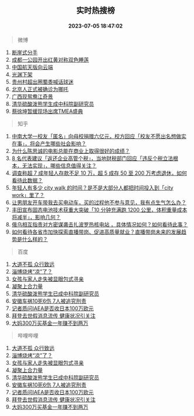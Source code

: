 <div align="center"><h2>实时热搜榜</h2><h4>2023-07-05 18:47:02</h4></div>

> 微博  

1. [断崖式分手](https://s.weibo.com/weibo?q=%E6%96%AD%E5%B4%96%E5%BC%8F%E5%88%86%E6%89%8B&t=31&band_rank=1&Refer=top)<br />
2. [成都一公园开出红黄对称双色睡莲](https://s.weibo.com/weibo?q=%23%E6%88%90%E9%83%BD%E4%B8%80%E5%85%AC%E5%9B%AD%E5%BC%80%E5%87%BA%E7%BA%A2%E9%BB%84%E5%AF%B9%E7%A7%B0%E5%8F%8C%E8%89%B2%E7%9D%A1%E8%8E%B2%23&t=31&band_rank=2&Refer=top)<br />
3. [中国航天版向云端](https://s.weibo.com/weibo?q=%23%E4%B8%AD%E5%9B%BD%E8%88%AA%E5%A4%A9%E7%89%88%E5%90%91%E4%BA%91%E7%AB%AF%23&t=31&band_rank=3&Refer=top)<br />
4. [光渊下架](https://s.weibo.com/weibo?q=%E5%85%89%E6%B8%8A%E4%B8%8B%E6%9E%B6&t=31&band_rank=4&Refer=top)<br />
5. [贵州村超出圈蜀黍喊话球迷](https://s.weibo.com/weibo?q=%23%E8%B4%B5%E5%B7%9E%E6%9D%91%E8%B6%85%E5%87%BA%E5%9C%88%E8%9C%80%E9%BB%8D%E5%96%8A%E8%AF%9D%E7%90%83%E8%BF%B7%23&t=31&band_rank=5&Refer=top)<br />
6. [北京人正式被确诊为哪吒](https://s.weibo.com/weibo?q=%23%E5%8C%97%E4%BA%AC%E4%BA%BA%E6%AD%A3%E5%BC%8F%E8%A2%AB%E7%A1%AE%E8%AF%8A%E4%B8%BA%E5%93%AA%E5%90%92%23&t=31&band_rank=6&Refer=top)<br />
7. [广西现鸳鸯江奇景](https://s.weibo.com/weibo?q=%23%E5%B9%BF%E8%A5%BF%E7%8E%B0%E9%B8%B3%E9%B8%AF%E6%B1%9F%E5%A5%87%E6%99%AF%23&t=31&band_rank=7&Refer=top)<br />
8. [清华硫酸泼熊学生成中科院副研究员](https://s.weibo.com/weibo?q=%23%E6%B8%85%E5%8D%8E%E7%A1%AB%E9%85%B8%E6%B3%BC%E7%86%8A%E5%AD%A6%E7%94%9F%E6%88%90%E4%B8%AD%E7%A7%91%E9%99%A2%E5%89%AF%E7%A0%94%E7%A9%B6%E5%91%98%23&t=31&band_rank=8&Refer=top)<br />
9. [蔡徐坤暂缓现场出席TMEA盛典](https://s.weibo.com/weibo?q=%23%E8%94%A1%E5%BE%90%E5%9D%A4%E6%9A%82%E7%BC%93%E7%8E%B0%E5%9C%BA%E5%87%BA%E5%B8%ADTMEA%E7%9B%9B%E5%85%B8%23&t=31&band_rank=9&Refer=top)<br />

> 知乎  

1. [中南大学一校友「匿名」向母校捐赠六亿元，校方回应「校友不愿出名想做实在事」，将会产生哪些社会影响？](https://www.zhihu.com/question/610238278)<br />
2. [为什么陈思诚的电影总能在商业上取得很好的成绩？](https://www.zhihu.com/question/609609362)<br />
3. [8 名代表建议「返还企业高管个税」，当地财税部门回应「违反个税立法根本，无法实现」，哪些信息值得关注？](https://www.zhihu.com/question/610431175)<br />
4. [调查称超 7 成年轻人存款不足 10 万，超 5 成存 50 至 200 万考虑退休，如何看待此数据？](https://www.zhihu.com/question/610224300)<br />
5. [年轻人有多少 city walk 的时间？是不是大部分人都把时间投入到「city work」里了？](https://www.zhihu.com/question/610470097)<br />
6. [让男朋友开车带我去买电动车，买的过程他不参与意见，我有点生气怎么办？](https://www.zhihu.com/question/609945575)<br />
7. [丰田宣布固态电池技术获重大突破「10 分钟充满跑 1200 公里，体积重量成本将减半」，影响几何？](https://www.zhihu.com/question/610463631)<br />
8. [俄乌相互指责对方密谋袭击扎波罗热核电站 ，具体情况如何？如何看待此事？](https://www.zhihu.com/question/610438524)<br />
9. [如何看待各省市加快探索直播带岗、促进高质量就业？直播带岗未来的发展趋势是什么样的？](https://www.zhihu.com/question/610459235)<br />

> 百度  

1. [大道不孤 众行致远](https://www.baidu.com/s?wd=%E5%A4%A7%E9%81%93%E4%B8%8D%E5%AD%A4+%E4%BC%97%E8%A1%8C%E8%87%B4%E8%BF%9C&sa=fyb_news&rsv_dl=fyb_news)<br />
2. [淄博烧烤“凉”了？](https://www.baidu.com/s?wd=%E6%B7%84%E5%8D%9A%E7%83%A7%E7%83%A4%E2%80%9C%E5%87%89%E2%80%9D%E4%BA%86%EF%BC%9F&sa=fyb_news&rsv_dl=fyb_news)<br />
3. [女孩与家人走失被显眼包式寻亲](https://www.baidu.com/s?wd=%E5%A5%B3%E5%AD%A9%E4%B8%8E%E5%AE%B6%E4%BA%BA%E8%B5%B0%E5%A4%B1%E8%A2%AB%E6%98%BE%E7%9C%BC%E5%8C%85%E5%BC%8F%E5%AF%BB%E4%BA%B2&sa=fyb_news&rsv_dl=fyb_news)<br />
4. [凝聚上合力量](https://www.baidu.com/s?wd=%E5%87%9D%E8%81%9A%E4%B8%8A%E5%90%88%E5%8A%9B%E9%87%8F&sa=fyb_news&rsv_dl=fyb_news)<br />
5. [清华硫酸泼熊学生已成中科院副研究员](https://www.baidu.com/s?wd=%E6%B8%85%E5%8D%8E%E7%A1%AB%E9%85%B8%E6%B3%BC%E7%86%8A%E5%AD%A6%E7%94%9F%E5%B7%B2%E6%88%90%E4%B8%AD%E7%A7%91%E9%99%A2%E5%89%AF%E7%A0%94%E7%A9%B6%E5%91%98&sa=fyb_news&rsv_dl=fyb_news)<br />
6. [安徽车祸10死6伤 7人被追究刑责](https://www.baidu.com/s?wd=%E5%AE%89%E5%BE%BD%E8%BD%A6%E7%A5%B810%E6%AD%BB6%E4%BC%A4+7%E4%BA%BA%E8%A2%AB%E8%BF%BD%E7%A9%B6%E5%88%91%E8%B4%A3&sa=fyb_news&rsv_dl=fyb_news)<br />
7. [记者质问IAEA是否收日本100万欧元](https://www.baidu.com/s?wd=%E8%AE%B0%E8%80%85%E8%B4%A8%E9%97%AEIAEA%E6%98%AF%E5%90%A6%E6%94%B6%E6%97%A5%E6%9C%AC100%E4%B8%87%E6%AC%A7%E5%85%83&sa=fyb_news&rsv_dl=fyb_news)<br />
8. [拜登去世假消息流传 健康状况引关注](https://www.baidu.com/s?wd=%E6%8B%9C%E7%99%BB%E5%8E%BB%E4%B8%96%E5%81%87%E6%B6%88%E6%81%AF%E6%B5%81%E4%BC%A0+%E5%81%A5%E5%BA%B7%E7%8A%B6%E5%86%B5%E5%BC%95%E5%85%B3%E6%B3%A8&sa=fyb_news&rsv_dl=fyb_news)<br />
9. [大妈300万买基金一年赚不到两万](https://www.baidu.com/s?wd=%E5%A4%A7%E5%A6%88300%E4%B8%87%E4%B9%B0%E5%9F%BA%E9%87%91%E4%B8%80%E5%B9%B4%E8%B5%9A%E4%B8%8D%E5%88%B0%E4%B8%A4%E4%B8%87&sa=fyb_news&rsv_dl=fyb_news)<br />

> 哔哩哔哩  

1. [大道不孤 众行致远](https://www.baidu.com/s?wd=%E5%A4%A7%E9%81%93%E4%B8%8D%E5%AD%A4+%E4%BC%97%E8%A1%8C%E8%87%B4%E8%BF%9C&sa=fyb_news&rsv_dl=fyb_news)<br />
2. [淄博烧烤“凉”了？](https://www.baidu.com/s?wd=%E6%B7%84%E5%8D%9A%E7%83%A7%E7%83%A4%E2%80%9C%E5%87%89%E2%80%9D%E4%BA%86%EF%BC%9F&sa=fyb_news&rsv_dl=fyb_news)<br />
3. [女孩与家人走失被显眼包式寻亲](https://www.baidu.com/s?wd=%E5%A5%B3%E5%AD%A9%E4%B8%8E%E5%AE%B6%E4%BA%BA%E8%B5%B0%E5%A4%B1%E8%A2%AB%E6%98%BE%E7%9C%BC%E5%8C%85%E5%BC%8F%E5%AF%BB%E4%BA%B2&sa=fyb_news&rsv_dl=fyb_news)<br />
4. [凝聚上合力量](https://www.baidu.com/s?wd=%E5%87%9D%E8%81%9A%E4%B8%8A%E5%90%88%E5%8A%9B%E9%87%8F&sa=fyb_news&rsv_dl=fyb_news)<br />
5. [清华硫酸泼熊学生已成中科院副研究员](https://www.baidu.com/s?wd=%E6%B8%85%E5%8D%8E%E7%A1%AB%E9%85%B8%E6%B3%BC%E7%86%8A%E5%AD%A6%E7%94%9F%E5%B7%B2%E6%88%90%E4%B8%AD%E7%A7%91%E9%99%A2%E5%89%AF%E7%A0%94%E7%A9%B6%E5%91%98&sa=fyb_news&rsv_dl=fyb_news)<br />
6. [安徽车祸10死6伤 7人被追究刑责](https://www.baidu.com/s?wd=%E5%AE%89%E5%BE%BD%E8%BD%A6%E7%A5%B810%E6%AD%BB6%E4%BC%A4+7%E4%BA%BA%E8%A2%AB%E8%BF%BD%E7%A9%B6%E5%88%91%E8%B4%A3&sa=fyb_news&rsv_dl=fyb_news)<br />
7. [记者质问IAEA是否收日本100万欧元](https://www.baidu.com/s?wd=%E8%AE%B0%E8%80%85%E8%B4%A8%E9%97%AEIAEA%E6%98%AF%E5%90%A6%E6%94%B6%E6%97%A5%E6%9C%AC100%E4%B8%87%E6%AC%A7%E5%85%83&sa=fyb_news&rsv_dl=fyb_news)<br />
8. [拜登去世假消息流传 健康状况引关注](https://www.baidu.com/s?wd=%E6%8B%9C%E7%99%BB%E5%8E%BB%E4%B8%96%E5%81%87%E6%B6%88%E6%81%AF%E6%B5%81%E4%BC%A0+%E5%81%A5%E5%BA%B7%E7%8A%B6%E5%86%B5%E5%BC%95%E5%85%B3%E6%B3%A8&sa=fyb_news&rsv_dl=fyb_news)<br />
9. [大妈300万买基金一年赚不到两万](https://www.baidu.com/s?wd=%E5%A4%A7%E5%A6%88300%E4%B8%87%E4%B9%B0%E5%9F%BA%E9%87%91%E4%B8%80%E5%B9%B4%E8%B5%9A%E4%B8%8D%E5%88%B0%E4%B8%A4%E4%B8%87&sa=fyb_news&rsv_dl=fyb_news)<br />
